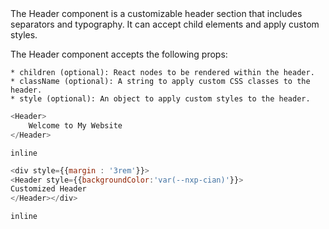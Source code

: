 # <Header>
The Header component is a customizable header section that includes separators and typography. It can accept child elements and apply custom styles.

The Header component accepts the following props:

    * children (optional): React nodes to be rendered within the header.
    * className (optional): A string to apply custom CSS classes to the header.
    * style (optional): An object to apply custom styles to the header.

```javascript
<Header>
    Welcome to My Website
</Header>
```

```inline```

```javascript
<div style={{margin : '3rem'}}> 
<Header style={{backgroundColor:'var(--nxp-cian)'}}>
Customized Header
</Header></div>
```

```inline```




